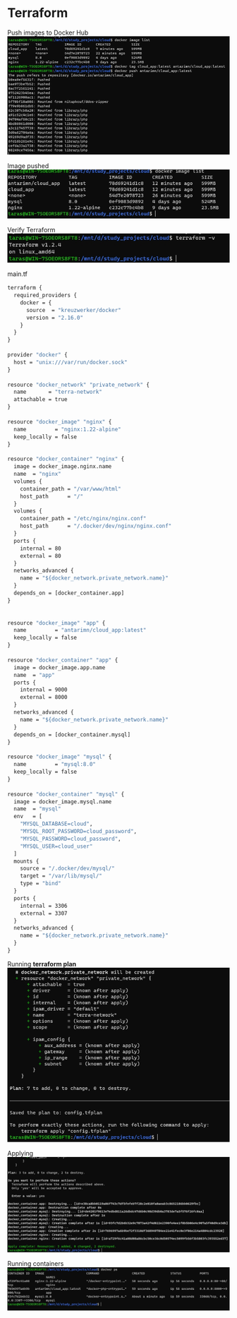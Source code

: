 # Terraform

Push images to Docker Hub
![](screenshots/docker_push.jpg)

Image pushed
![](screenshots/pushed_images.jpg)

Verify Terraform
![](screenshots/terraform.jpg)

main.tf
```dockerfile
terraform {
  required_providers {
    docker = {
      source  = "kreuzwerker/docker"
      version = "2.16.0"
    }
  }
}

provider "docker" {
  host = "unix:///var/run/docker.sock"
}

resource "docker_network" "private_network" {
  name       = "terra-network"
  attachable = true
}

resource "docker_image" "nginx" {
  name         = "nginx:1.22-alpine"
  keep_locally = false
}

resource "docker_container" "nginx" {
  image = docker_image.nginx.name
  name  = "nginx"
  volumes {
    container_path = "/var/www/html"
    host_path      = "/"
  }
  volumes {
    container_path = "/etc/nginx/nginx.conf"
    host_path      = "/.docker/dev/nginx/nginx.conf"
  }
  ports {
    internal = 80
    external = 80
  }
  networks_advanced {
    name = "${docker_network.private_network.name}"
  }
  depends_on = [docker_container.app]
}


resource "docker_image" "app" {
  name         = "antarimn/cloud_app:latest"
  keep_locally = false
}

resource "docker_container" "app" {
  image = docker_image.app.name
  name  = "app"
  ports {
    internal = 9000
    external = 8000
  }
  networks_advanced {
    name = "${docker_network.private_network.name}"
  }
  depends_on = [docker_container.mysql]
}

resource "docker_image" "mysql" {
  name         = "mysql:8.0"
  keep_locally = false
}

resource "docker_container" "mysql" {
  image = docker_image.mysql.name
  name  = "mysql"
  env   = [
    "MYSQL_DATABASE=cloud",
    "MYSQL_ROOT_PASSWORD=cloud_password",
    "MYSQL_PASSWORD=cloud_password",
    "MYSQL_USER=cloud_user"
  ]
  mounts {
    source = "/.docker/dev/mysql/"
    target = "/var/lib/mysql/"
    type = "bind"
  }
  ports {
    internal = 3306
    external = 3307
  }
  networks_advanced {
    name = "${docker_network.private_network.name}"
  }
}
```

Running **terraform plan**
![](screenshots/terraform_plan.jpg)

Applying
![](screenshots/terraform_apply.jpg)

Running containers
![](screenshots/running_containers.jpg)
